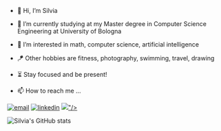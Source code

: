 - 👋 Hi, I’m Silvia
- 🌱 I’m currently studying at my Master degree in Computer Science Engineering at University of Bologna
- 👀 I’m interested in math, computer science, artificial intelligence
- 🪁 Other hobbies are fitness, photography, swimming, travel, drawing
- ⏳ Stay focused and be present!


- 📫 How to reach me ...
<p align="left">
  <a href="mailto:silvia.zandoli2@studio.unibo.it"><img src="https://img.icons8.com/plasticine/80/000000/gmail.png" alt="email"/></a>
  <a href="https://www.linkedin.com/in/silvia-z-8755a7198/"><img src="https://img.icons8.com/plasticine/80/000000/linkedin.png" alt="linkedin"/></a>
   <a href="https://www.deviantart.com/silviazandoli/"><img src="<img src="https://img.icons8.com/fluency/80/000000/devianart.png"/>"/></a>
</p>

![Silvia's GitHub stats](https://github-readme-stats.vercel.app/api?username=silviazandoli&count_private=true&theme=vue&show_icons=true)

